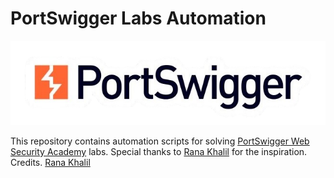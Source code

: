 # PortSwigger Labs Automation

<p align="center"><img src="./images/portswigger_logo.png" alt="PortSwigger Logo"></p>

This repository contains automation scripts for solving [PortSwigger Web Security Academy](https://portswigger.net/web-security/all-labs) labs.
Special thanks to [Rana Khalil](https://www.youtube.com/@RanaKhalil101) for the inspiration.\
Credits. [Rana Khalil](https://www.youtube.com/@RanaKhalil101)